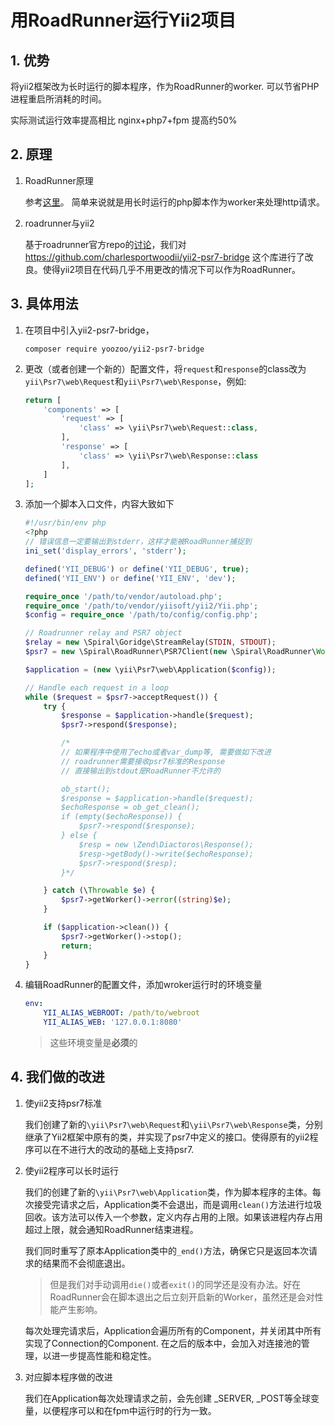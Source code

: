 # 用RoadRunner运行Yii2项目

## 1. 优势
将yii2框架改为长时运行的脚本程序，作为RoadRunner的worker. 可以节省PHP进程重启所消耗的时间。

实际测试运行效率提高相比 nginx+php7+fpm 提高约50%
## 2. 原理

1. RoadRunner原理

    参考[这里](https://zhuanlan.zhihu.com/p/60599237)。
    简单来说就是用长时运行的php脚本作为worker来处理http请求。
2. roadrunner与yii2

    基于roadrunner官方repo的[讨论](https://github.com/spiral/roadrunner/issues/78)，我们对 https://github.com/charlesportwoodii/yii2-psr7-bridge 这个库进行了改良。使得yii2项目在代码几乎不用更改的情况下可以作为RoadRunner。

## 3. 具体用法
1. 在项目中引入yii2-psr7-bridge，
    ```
    composer require yoozoo/yii2-psr7-bridge
    ```
2. 更改（或者创建一个新的）配置文件，将`request`和`response`的class改为`yii\Psr7\web\Request`和`yii\Psr7\web\Response`，例如:

    ```php
    return [
        'components' => [
            'request' => [
                'class' => \yii\Psr7\web\Request::class,
            ],
            'response' => [
                'class' => \yii\Psr7\web\Response::class
            ],
        ]
    ];
    ```


3. 添加一个脚本入口文件，内容大致如下

    ```php
    #!/usr/bin/env php
    <?php
    // 错误信息一定要输出到stderr，这样才能被RoadRunner捕捉到
    ini_set('display_errors', 'stderr');

    defined('YII_DEBUG') or define('YII_DEBUG', true);
    defined('YII_ENV') or define('YII_ENV', 'dev');

    require_once '/path/to/vendor/autoload.php';
    require_once '/path/to/vendor/yiisoft/yii2/Yii.php';
    $config = require_once '/path/to/config/config.php';

    // Roadrunner relay and PSR7 object
    $relay = new \Spiral\Goridge\StreamRelay(STDIN, STDOUT);
    $psr7 = new \Spiral\RoadRunner\PSR7Client(new \Spiral\RoadRunner\Worker($relay));

    $application = (new \yii\Psr7\web\Application($config));

    // Handle each request in a loop
    while ($request = $psr7->acceptRequest()) {
        try {
            $response = $application->handle($request);
            $psr7->respond($response);

            /*
            // 如果程序中使用了echo或者var_dump等, 需要做如下改进
            // roadrunner需要接收psr7标准的Response
            // 直接输出到stdout是RoadRunner不允许的

            ob_start();
            $response = $application->handle($request);
            $echoResponse = ob_get_clean();
            if (empty($echoResponse)) {
                $psr7->respond($response);
            } else {
                $resp = new \Zend\Diactoros\Response();
                $resp->getBody()->write($echoResponse);
                $psr7->respond($resp);
            }*/

        } catch (\Throwable $e) {
            $psr7->getWorker()->error((string)$e);
        }

        if ($application->clean()) {
            $psr7->getWorker()->stop();
            return;
        }
    }
    ```

4. 编辑RoadRunner的配置文件，添加wroker运行时的环境变量

    ```yaml
    env:
        YII_ALIAS_WEBROOT: /path/to/webroot
        YII_ALIAS_WEB: '127.0.0.1:8080'
    ```

    > 这些环境变量是**必须**的
## 4. 我们做的改进
1. 使yii2支持psr7标准

    我们创建了新的`\yii\Psr7\web\Request`和`\yii\Psr7\web\Response`类，分别继承了Yii2框架中原有的类，并实现了psr7中定义的接口。使得原有的yii2程序可以在不进行大的改动的基础上支持psr7.
2. 使yii2程序可以长时运行

    我们的创建了新的`\yii\Psr7\web\Application`类，作为脚本程序的主体。每次接受完请求之后，Application类不会退出，而是调用`clean()`方法进行垃圾回收。该方法可以传入一个参数，定义内存占用的上限。如果该进程内存占用超过上限，就会通知RoadRunner结束进程。

    我们同时重写了原本Application类中的`_end()`方法，确保它只是返回本次请求的结果而不会彻底退出。
    > 但是我们对手动调用`die()`或者`exit()`的同学还是没有办法。好在RoadRunner会在脚本退出之后立刻开启新的Worker，虽然还是会对性能产生影响。

    每次处理完请求后，Application会遍历所有的Component，并关闭其中所有实现了Connection的Component. 在之后的版本中，会加入对连接池的管理，以进一步提高性能和稳定性。

3. 对应脚本程序做的改进

    我们在Application每次处理请求之前，会先创建 _SERVER, _POST等全球变量，以便程序可以和在fpm中运行时的行为一致。